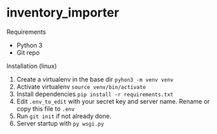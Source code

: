 # inventory_importer

Requirements
- Python 3
- Git repo

Installation (linux)

1. Create a virtualenv in the base dir `pyhon3 -m venv venv`
2. Activate virtualenv `source venv/bin/activate`
3. Install dependencies `pip install -r requirements.txt`
4. Edit `.env_to_edit` with your secret key and server name. Rename or copy this file to `.env`
5. Run `git init` if not already done.
6. Server startup with `py wsgi.py`
